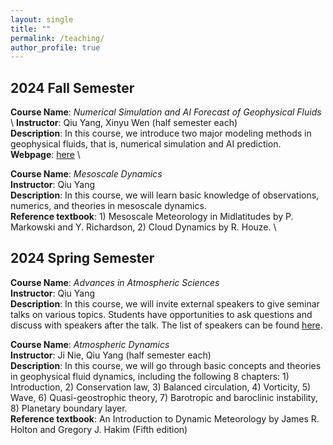 ```yaml
---
layout: single
title: ""
permalink: /teaching/
author_profile: true
---
```


2024 Fall Semester
---
**Course Name**: *Numerical Simulation and AI Forecast of Geophysical Fluids* \ 
**Instructor**: Qiu Yang, Xinyu Wen (half semester each)  \
**Description**: In this course, we introduce two major modeling methods in geophysical fluids, that is, numerical simulation and AI prediction. \
**Webpage**: [here](modeling_2024fall.md) \

**Course Name**: *Mesoscale Dynamics*  \
**Instructor**: Qiu Yang \
**Description**: In this course, we will learn basic knowledge of observations, numerics, and theories in mesoscale dynamics. \
**Reference textbook**: 1) Mesoscale Meteorology in Midlatitudes by P. Markowski and Y. Richardson, 2) Cloud Dynamics by R. Houze. \

2024 Spring Semester
---
**Course Name**: *Advances in Atmospheric Sciences*  
**Instructor**: Qiu Yang  
**Description**: In this course, we will invite external speakers to give seminar talks on various topics. Students have opportunities to ask questions and discuss with speakers after the talk. The list of speakers can be found [here](https://www.atmos.pku.edu.cn/kxzb/xzbg/dqyhykxlt/index.htm).

**Course Name**: *Atmospheric Dynamics*   
**Instructor**: Ji Nie, Qiu Yang (half semester each)    
**Description**: In this course, we will go through basic concepts and theories in geophysical fluid dynamics, including the following 8 chapters: 1) Introduction, 2) Conservation law, 3) Balanced circulation, 4) Vorticity, 5) Wave, 6) Quasi-geostrophic theory, 7) Barotropic and baroclinic instability, 8) Planetary boundary layer.  
**Reference textbook**: An Introduction to Dynamic Meteorology by James R. Holton and Gregory J. Hakim (Fifth edition)
